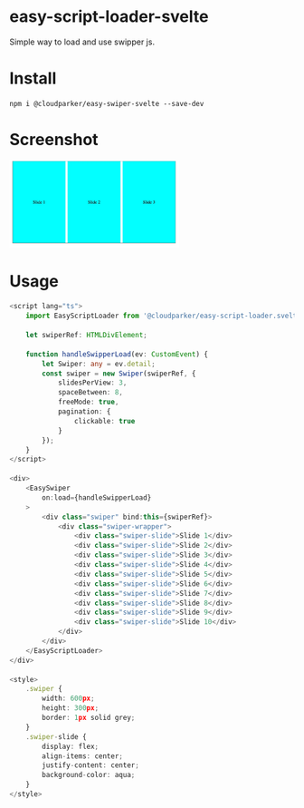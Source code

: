 # easy-script-loader-svelte

Simple way to load and use swipper js.

# Install 

```
npm i @cloudparker/easy-swiper-svelte --save-dev
```

# Screenshot

<img src="https://raw.githubusercontent.com/paramanandapradhan/easy-swiper-svelte/main/static/easy-swiper-svelte.png.webp" alt="Screenshot" width="300">

# Usage

```ts
<script lang="ts">
	import EasyScriptLoader from '@cloudparker/easy-script-loader.svelte';

	let swiperRef: HTMLDivElement;

	function handleSwipperLoad(ev: CustomEvent) {
		let Swiper: any = ev.detail;
		const swiper = new Swiper(swiperRef, {
			slidesPerView: 3,
			spaceBetween: 8,
			freeMode: true,
			pagination: {
				clickable: true
			}
		});
	}
</script>

<div>
	<EasySwiper
		on:load={handleSwipperLoad}
	>
		<div class="swiper" bind:this={swiperRef}>
			<div class="swiper-wrapper">
				<div class="swiper-slide">Slide 1</div>
				<div class="swiper-slide">Slide 2</div>
				<div class="swiper-slide">Slide 3</div>
				<div class="swiper-slide">Slide 4</div>
				<div class="swiper-slide">Slide 5</div>
				<div class="swiper-slide">Slide 6</div>
				<div class="swiper-slide">Slide 7</div>
				<div class="swiper-slide">Slide 8</div>
				<div class="swiper-slide">Slide 9</div>
				<div class="swiper-slide">Slide 10</div>
			</div>
		</div>
	</EasyScriptLoader>
</div>

<style>
	.swiper {
		width: 600px;
		height: 300px;
		border: 1px solid grey;
	}
	.swiper-slide {
		display: flex;
		align-items: center;
		justify-content: center;
		background-color: aqua;
	}
</style>

```

